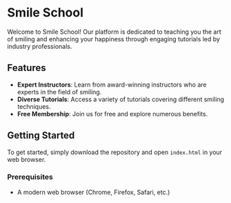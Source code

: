 # Smile School

Welcome to Smile School! Our platform is dedicated to teaching you the art of smiling and enhancing your happiness through engaging tutorials led by industry professionals.

## Features

- **Expert Instructors**: Learn from award-winning instructors who are experts in the field of smiling.
- **Diverse Tutorials**: Access a variety of tutorials covering different smiling techniques.
- **Free Membership**: Join us for free and explore numerous benefits.

## Getting Started

To get started, simply download the repository and open `index.html` in your web browser.

### Prerequisites

- A modern web browser (Chrome, Firefox, Safari, etc.)

